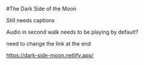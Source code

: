 #The Dark Side of the Moon

Still needs captions


Audio in second walk needs to be playing by default?

need to change the link at the end

https://dark-side-moon.netlify.app/
